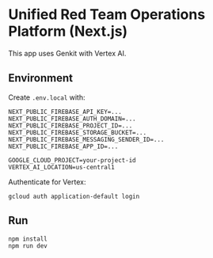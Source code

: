 # Unified Red Team Operations Platform (Next.js)

This app uses Genkit with Vertex AI.

## Environment

Create `.env.local` with:

```
NEXT_PUBLIC_FIREBASE_API_KEY=...
NEXT_PUBLIC_FIREBASE_AUTH_DOMAIN=...
NEXT_PUBLIC_FIREBASE_PROJECT_ID=...
NEXT_PUBLIC_FIREBASE_STORAGE_BUCKET=...
NEXT_PUBLIC_FIREBASE_MESSAGING_SENDER_ID=...
NEXT_PUBLIC_FIREBASE_APP_ID=...

GOOGLE_CLOUD_PROJECT=your-project-id
VERTEX_AI_LOCATION=us-central1
```

Authenticate for Vertex:

```
gcloud auth application-default login
```

## Run

```
npm install
npm run dev
```

